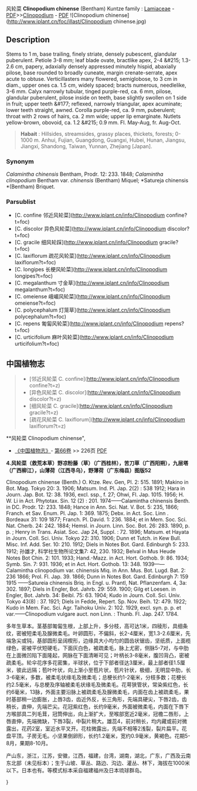 风轮菜 **Clinopodium chinense** (Bentham) Kuntze
family : [Lamiaceae](http://www.iplant.cn/info/Lamiaceae?t=foc) - [PDF](http://www.iplant.cn/foc/pdf/Lamiaceae.pdf)>>[Clinopodium](http://www.iplant.cn/info/Clinopodium?t=foc) - [PDF](http://www.iplant.cn/foc/pdf/Clinopodium.pdf)
![Clinopodium chinense](http://www.iplant.cn/foc/illast/Clinopodium chinense.jpg)

## Description

Stems to 1 m, base trailing, finely striate, densely pubescent, glandular puberulent. Petiole 3-8 mm; leaf blade ovate, bractlike apex, 2-4 &amp;#215; 1.3-2.6 cm, papery, adaxially densely appressed minutely hispid, abaxially pilose, base rounded to broadly cuneate, margin crenate-serrate, apex acute to obtuse. Verticillasters many flowered, semiglobose, to 3 cm in diam., upper ones ca. 1.5 cm, widely spaced; bracts numerous, needlelike, 3-6 mm. Calyx narrowly tubular, tinged purple-red, ca. 6 mm, pilose, glandular puberulent, pilose inside on teeth, base slightly swollen on 1 side in fruit; upper teeth &amp;#177; reflexed, narrowly triangular, apex acuminate; lower teeth straight, awned. Corolla purple-red, ca. 9 mm, puberulent; throat with 2 rows of hairs, ca. 2 mm wide; upper lip emarginate. Nutlets yellow-brown, obovoid, ca. 1.2 &amp;#215; 0.9 mm. Fl. May-Aug, fr. Aug-Oct.


> **Habait** : 
> Hillsides, streamsides, grassy places, thickets, forests; 0-1000 m. Anhui, Fujian, Guangdong, Guangxi, Hubei, Hunan, Jiangsu, Jiangxi, Shandong, Taiwan, Yunnan, Zhejiang [Japan].

### Synonym
*Calamintha chinensis* Bentham, Prodr. 12: 233. 1848; *Calamintha clinopodium* Bentham var. *chinensis* (Bentham) Miquel; *Satureja chinensis *(Bentham) Briquet.

### Parsublist

* [C.  confine  邻近风轮菜](http://www.iplant.cn/info/Clinopodium confine?t=foc)
* [C.  discolor  异色风轮菜](http://www.iplant.cn/info/Clinopodium discolor?t=foc)
* [C.  gracile  细风轮踩](http://www.iplant.cn/info/Clinopodium gracile?t=foc)
* [C.  laxiflorum  疏花风轮菜](http://www.iplant.cn/info/Clinopodium laxiflorum?t=foc)
* [C.  longipes  长梗风轮菜](http://www.iplant.cn/info/Clinopodium longipes?t=foc)
* [C.  megalanthum  寸金草](http://www.iplant.cn/info/Clinopodium megalanthum?t=foc)
* [C.  omeiense  峨嵋风轮菜](http://www.iplant.cn/info/Clinopodium omeiense?t=foc)
* [C.  polycephalum  灯笼草](http://www.iplant.cn/info/Clinopodium polycephalum?t=foc)
* [C.  repens  匍匐风轮菜](http://www.iplant.cn/info/Clinopodium repens?t=foc)
* [C.  urticifolium  麻叶风轮菜](http://www.iplant.cn/info/Clinopodium urticifolium?t=foc)


## 中国植物志

> * [邻近风轮菜  C.  confine](http://www.iplant.cn/info/Clinopodium confine?t=z)
> * [异色风轮菜  C.  discolor](http://www.iplant.cn/info/Clinopodium discolor?t=z)
> * [细风轮菜  C.  gracile](http://www.iplant.cn/info/Clinopodium gracile?t=z)
> * [疏花风轮菜  C.  laxiflorum](http://www.iplant.cn/info/Clinopodium laxiflorum?t=z)


**风轮菜 Clinopodium chinense",

* [《中国植物志》](http://www.iplant.cn/frps)- [第66卷](http://www.iplant.cn/frps/vol/66) >> 226页 [PDF](http://www.iplant.cn/frps/pdf/66/226a.PDF)


**4.风轮菜（救荒本草）野凉粉藤（草）（广西桂林），苦刀草（广西阳朔），九层塔（广西柳江），山薄荷（江西寻乌），野薄荷（广东梅县）图版52**

Clinopodium chinense (Benth.) O. Ktze. Rev. Gen, Pl. 2: 515. 1891; Makino in Bot. Mag. Tokyo 20: 3. 1906; Matsum. Ind. Pl. Jap. 2(2) : 538 1912; Hara in Journ. Jap. Bot. 12: 38. 1936, excl. ssp., f. 27; Ohwi, Fl. Jap. 1015. 1956; H. W. Li in Act. Phytotax. Sin. 12 (2) : 201. 1974——Calamintha chinensis Benth. in DC. Prodr. 12: 233. 1848; Hance in Ann. Sci. Nat. V. Bot. 5: 235, 1866; Franch. et Sav. Enum. Pl. Jap. 1: 369. 1875; Debx. in Act. Soc. Linn . Bordeaux 31: 109 1877; Franch. Pl. David. 1: 236. 1884; et in Mem. Soc. Sci. Nat. Cherb. 24: 242. 1884; Hemsl. in Journ. Linn. Soc. Bot. 26: 283. 1890, p. p. ; Henry in Trans. Asiat. Soc. Jap 24, Suppl. : 72. 1896; Matsum. et Hayata in Journ. Coll. Sci. Univ. Tokyo 22: 310. 1906; Dunn et Tutch. in Kew Bull. Misc. Inf. Add. Ser. 10: 210. 1912; Diels in Notes Bot. Gard. Edinburgh 5: 233. 1912; 孙雄才, 科学社生物所论文集7: 42, 230. 1932; Belval in Mus Heude Notes Bot Chin. 2: 101. 1933; Hand.-Mazz. in Act. Hort. Gothob. 9: 86. 1934; Symb. Sin. 7: 931. 1936; et in Act. Hort. Gothob. 13: 348. 1939——Calamintha clinopodium var. chinensis Miq. in Ann. Mus. Bot. Lugd. Bat. 2: 236 1866; Prol. Fl. Jap. 39. 1866; Dunn in Notes Bot. Gard. Edinburgh 7: 159 1915 ——Satureia chinensis Briq. in Engl. u. Prantl, Nat. Pflanzenfam. 4, 3a: 302. 1897; Diels in Engler, Bot. Jahrb. 29: 559. 1900; Gilg et Loesen. in Engler, Bot. Jahrb. 34: Beibl. 75: 63. 1904; Kudo in Journ. Coll. Sci. Univ. Tokyo 43(8) : 37. 1921; Diels in Fedde, Repert. Sp. Nov. Beih. 12: 479. 1922; Kudo in Mem. Fac. Sci. Agr. Taihoku Univ. 2: 102. 1929, excl. syn. p. p. et var.——Clinopodium vulgare auct. non Linn. : Thunb. Fl. Jap. 247. 1784.

多年生草本。茎基部匍匐生根，上部上升，多分枝，高可达1米，四稜形，具细条纹，密被短柔毛及腺微柔毛。叶卵圆形，不偏斜，长2-4厘米，宽1.3-2.6厘米，先端急尖或钝，基部圆形呈阔楔形，边缘具大小均匀的圆齿状锯齿，坚纸质，上面榄绿色，密被平伏短硬毛，下面灰白色，被疏柔毛，脉上尤密，侧脉5-7对，与中肋在上面微凹陷下面隆起，网脉在下面清晰可见；叶柄长3-8毫米，腹凹背凸，密被疏柔毛。轮伞花序多花密集，半球状，位于下部者径达3厘米，最上部者径1.5厘米，彼此远隔；苞叶叶状，向上渐小至苞片状，苞片针状，极细，无明显中肋，长3-6毫米，多数，被柔毛状缘毛及微柔毛；总梗长约1-2毫米，分枝多数；花梗长约2.5毫米，与总梗及序轴被柔毛状缘毛及微柔毛。花萼狭管状，常染紫红色，长约6毫米，13脉，外面主要沿脉上被疏柔毛及腺微柔毛，内面在齿上被疏柔毛，果时基部稍一边膨胀，上唇3齿，齿近外反，长三角形，先端具硬尖，下唇2齿，齿稍长，直伸，先端芒尖。花冠紫红色，长约9毫米，外面被微柔毛，内面在下唇下方喉部具二列毛茸，冠筒伸出，向上渐扩大，至喉部宽近2毫米，冠檐二唇形，上唇直伸，先端微缺，下唇3裂，中裂片稍大。雄蕊4，前对稍长，均内藏或前对微露出，花药2室，室近水平叉开。花柱微露出，先端不相等2浅裂，裂片扁平。花盘平顶。子房无毛。小坚果倒卵形，长约1.2毫米，宽约0.9毫米，黄褐色。花期5-8月，果期8-10月。

产山东，浙江，江苏，安徽，江西，福建，台湾，湖南，湖北，广东，广西及云南东北部（未见标本）；生于山坡、草丛、路边、沟边、灌丛、林下，海拔在1000米以下。日本也有。等模式标本采自福建福州及日本琉球群岛。

}